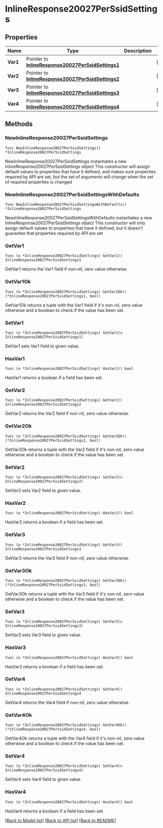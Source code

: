 # InlineResponse20027PerSsidSettings

## Properties

Name | Type | Description | Notes
------------ | ------------- | ------------- | -------------
**Var1** | Pointer to [**InlineResponse20027PerSsidSettings1**](InlineResponse20027PerSsidSettings1.md) |  | [optional] 
**Var2** | Pointer to [**InlineResponse20027PerSsidSettings2**](InlineResponse20027PerSsidSettings2.md) |  | [optional] 
**Var3** | Pointer to [**InlineResponse20027PerSsidSettings3**](InlineResponse20027PerSsidSettings3.md) |  | [optional] 
**Var4** | Pointer to [**InlineResponse20027PerSsidSettings4**](InlineResponse20027PerSsidSettings4.md) |  | [optional] 

## Methods

### NewInlineResponse20027PerSsidSettings

`func NewInlineResponse20027PerSsidSettings() *InlineResponse20027PerSsidSettings`

NewInlineResponse20027PerSsidSettings instantiates a new InlineResponse20027PerSsidSettings object
This constructor will assign default values to properties that have it defined,
and makes sure properties required by API are set, but the set of arguments
will change when the set of required properties is changed

### NewInlineResponse20027PerSsidSettingsWithDefaults

`func NewInlineResponse20027PerSsidSettingsWithDefaults() *InlineResponse20027PerSsidSettings`

NewInlineResponse20027PerSsidSettingsWithDefaults instantiates a new InlineResponse20027PerSsidSettings object
This constructor will only assign default values to properties that have it defined,
but it doesn't guarantee that properties required by API are set

### GetVar1

`func (o *InlineResponse20027PerSsidSettings) GetVar1() InlineResponse20027PerSsidSettings1`

GetVar1 returns the Var1 field if non-nil, zero value otherwise.

### GetVar1Ok

`func (o *InlineResponse20027PerSsidSettings) GetVar1Ok() (*InlineResponse20027PerSsidSettings1, bool)`

GetVar1Ok returns a tuple with the Var1 field if it's non-nil, zero value otherwise
and a boolean to check if the value has been set.

### SetVar1

`func (o *InlineResponse20027PerSsidSettings) SetVar1(v InlineResponse20027PerSsidSettings1)`

SetVar1 sets Var1 field to given value.

### HasVar1

`func (o *InlineResponse20027PerSsidSettings) HasVar1() bool`

HasVar1 returns a boolean if a field has been set.

### GetVar2

`func (o *InlineResponse20027PerSsidSettings) GetVar2() InlineResponse20027PerSsidSettings2`

GetVar2 returns the Var2 field if non-nil, zero value otherwise.

### GetVar2Ok

`func (o *InlineResponse20027PerSsidSettings) GetVar2Ok() (*InlineResponse20027PerSsidSettings2, bool)`

GetVar2Ok returns a tuple with the Var2 field if it's non-nil, zero value otherwise
and a boolean to check if the value has been set.

### SetVar2

`func (o *InlineResponse20027PerSsidSettings) SetVar2(v InlineResponse20027PerSsidSettings2)`

SetVar2 sets Var2 field to given value.

### HasVar2

`func (o *InlineResponse20027PerSsidSettings) HasVar2() bool`

HasVar2 returns a boolean if a field has been set.

### GetVar3

`func (o *InlineResponse20027PerSsidSettings) GetVar3() InlineResponse20027PerSsidSettings3`

GetVar3 returns the Var3 field if non-nil, zero value otherwise.

### GetVar3Ok

`func (o *InlineResponse20027PerSsidSettings) GetVar3Ok() (*InlineResponse20027PerSsidSettings3, bool)`

GetVar3Ok returns a tuple with the Var3 field if it's non-nil, zero value otherwise
and a boolean to check if the value has been set.

### SetVar3

`func (o *InlineResponse20027PerSsidSettings) SetVar3(v InlineResponse20027PerSsidSettings3)`

SetVar3 sets Var3 field to given value.

### HasVar3

`func (o *InlineResponse20027PerSsidSettings) HasVar3() bool`

HasVar3 returns a boolean if a field has been set.

### GetVar4

`func (o *InlineResponse20027PerSsidSettings) GetVar4() InlineResponse20027PerSsidSettings4`

GetVar4 returns the Var4 field if non-nil, zero value otherwise.

### GetVar4Ok

`func (o *InlineResponse20027PerSsidSettings) GetVar4Ok() (*InlineResponse20027PerSsidSettings4, bool)`

GetVar4Ok returns a tuple with the Var4 field if it's non-nil, zero value otherwise
and a boolean to check if the value has been set.

### SetVar4

`func (o *InlineResponse20027PerSsidSettings) SetVar4(v InlineResponse20027PerSsidSettings4)`

SetVar4 sets Var4 field to given value.

### HasVar4

`func (o *InlineResponse20027PerSsidSettings) HasVar4() bool`

HasVar4 returns a boolean if a field has been set.


[[Back to Model list]](../README.md#documentation-for-models) [[Back to API list]](../README.md#documentation-for-api-endpoints) [[Back to README]](../README.md)


